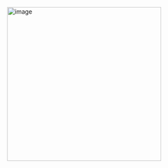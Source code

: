 <img width="359" alt="image" src="https://github.com/user-attachments/assets/bca3f495-ffbe-4b0b-bf65-809f1f907f3e">
